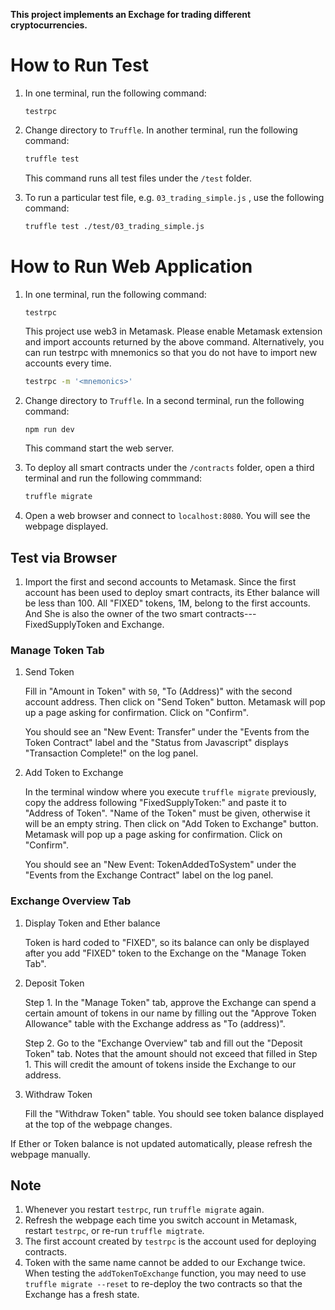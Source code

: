 **This project implements an Exchage for trading different cryptocurrencies.**

# How to Run Test
1. In one terminal, run the following command:
    ```$bash
    testrpc
    ```
2. Change directory to `Truffle`.
In another terminal, run the following command:
    ```bash
    truffle test
    ```
    This command runs all test files under the `/test` folder.

3. To run a particular test file, e.g. `03_trading_simple.js` , use the following command:
    ```bash
    truffle test ./test/03_trading_simple.js
    ```

# How to Run Web Application
1. In one terminal, run the following command:
    ```$bash
    testrpc
    ```
    This project use web3 in Metamask. Please enable Metamask extension and
    import accounts returned by the above command. Alternatively, you can run testrpc with
    mnemonics so that you do not have to import new accounts every time.
    ```bash
    testrpc -m '<mnemonics>'
    ```

2. Change directory to `Truffle`.
In a second terminal, run the following command:
    ```bash
    npm run dev
    ```
    This command start the web server.
3. To deploy all smart contracts under the `/contracts` folder,
 open a third terminal and run the following commmand:
    ```bash
    truffle migrate
    ```
4. Open a web browser and connect to `localhost:8080`. 
You will see the webpage displayed.

## Test via Browser
1. Import the first and second accounts to Metamask. Since the first account 
has been used to deploy smart contracts, its Ether balance will be less than 100. 
All "FIXED" tokens, 1M, belong to the first accounts. And She is also 
the owner of the two smart contracts---FixedSupplyToken and Exchange.

### Manage Token Tab
1. Send Token
    
    Fill in "Amount in Token" with `50`, "To (Address)" with the second account 
    address. Then click on "Send Token" button. Metamask will pop up a page
    asking for confirmation. Click on "Confirm".
    
    You should see an "New Event: Transfer" under the "Events from the 
    Token Contract" label and the "Status from Javascript" displays
    "Transaction Complete!" on the log panel.

2. Add Token to Exchange
    
    In the terminal window where you execute `truffle migrate` previously, copy 
    the address following "FixedSupplyToken:" and paste it to "Address of Token".
    "Name of the Token" must be given, otherwise it will be an empty string. 
    Then click on "Add Token to Exchange" button.
     Metamask will pop up a page asking for confirmation. Click on "Confirm".

    You should see an "New Event: TokenAddedToSystem" under the  "Events from the 
    Exchange Contract" label on the log panel.
    
### Exchange Overview Tab
1. Display Token and Ether balance
    
    Token is hard coded to "FIXED", so its balance can only be displayed after
    you add "FIXED" token to the Exchange on the "Manage Token Tab".

2. Deposit Token
    
    Step 1. In the "Manage Token" tab, approve the Exchange can spend a certain
    amount of tokens in our name by filling out the "Approve Token Allowance" table with 
    the Exchange address as "To (address)".
    
    Step 2. Go to the "Exchange Overview" tab and fill out the "Deposit Token" tab.
    Notes that the amount should not exceed that filled in Step 1. This will  credit
    the amount of tokens inside the Exchange to our address.
    
3. Withdraw Token
    
    Fill the "Withdraw Token" table. You should see token balance displayed at 
    the top of the webpage changes.
    
If Ether or Token balance is not updated automatically, please refresh the webpage manually.
    
## Note
1. Whenever you restart `testrpc`, run `truffle migrate` again.
1. Refresh the webpage each time you switch account in Metamask, restart `testrpc`, 
 or re-run `truffle migtrate`.
2. The first account created by `testrpc` is the account used for deploying contracts.
3. Token with the same name cannot be added to our Exchange twice. When testing
    the `addTokenToExchange` function, you may need to use `truffle migrate
    --reset` to re-deploy the two contracts so that the Exchange has a fresh
    state.

